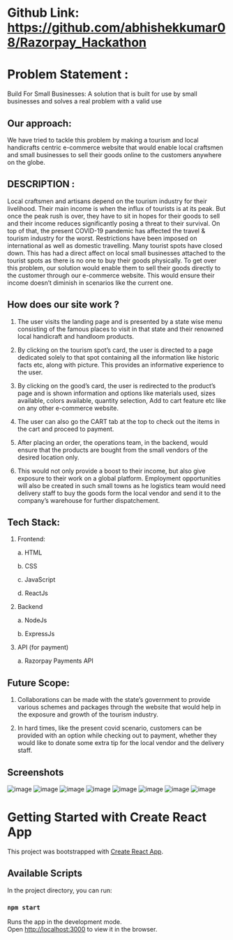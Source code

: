 # Github Link: https://github.com/abhishekkumar08/Razorpay_Hackathon

# Problem Statement :

Build For Small Businesses: A solution that is built for use by small businesses and solves a real problem with a valid use

## Our approach:

We have tried to tackle this problem by making a tourism and local handicrafts centric e-commerce website that would enable local craftsmen and small businesses to sell their goods online to the customers anywhere on the globe.

## DESCRIPTION :

Local craftsmen and artisans depend on the tourism industry for their livelihood. Their main income is when the influx of tourists is at its peak. But once the peak rush is over, they have to sit in hopes for their goods to sell and their income reduces significantly posing a threat to their survival.
On top of that, the present COVID-19 pandemic has affected the travel & tourism industry for the worst. Restrictions have been imposed on international as well as domestic travelling. Many tourist spots have closed down.
This has had a direct affect on local small businesses attached to the tourist spots as there is no one to buy their goods physically.
To get over this problem, our solution would enable them to sell their goods directly to the customer through our e-commerce website. This would ensure their income doesn’t diminish in scenarios like the current one.

## How does our site work ?

1. The user visits the landing page and is presented by a state wise menu consisting of the famous places to visit in that state and their renowned local handicraft and handloom products.

2. By clicking on the tourism spot’s card, the user is directed to a page dedicated solely to that spot containing all the information like historic facts etc, along with picture. This provides an informative experience to the user.

3. By clicking on the good’s card, the user is redirected to the product’s page and is shown information and options like materials used, sizes available, colors available, quantity selection, Add to cart feature etc like on any other e-commerce website.

4. The user can also go the CART tab at the top to check out the items in the cart and proceed to payment.

5. After placing an order, the operations team, in the backend, would ensure that the products are bought from the small vendors of the desired location only.

6. This would not only provide a boost to their income, but also give exposure to their work on a global platform. Employment opportunities will also be created in such small towns as he logistics team would need delivery staff to buy the goods form the local vendor and send it to the company’s warehouse for further dispatchement.

## Tech Stack:

1. Frontend:

   a. HTML

   b. CSS

   c. JavaScript

   d. ReactJs

2. Backend

   a. NodeJs

   b. ExpressJs

3. API (for payment)

   a. Razorpay Payments API

## Future Scope:

1. Collaborations can be made with the state’s government to provide various schemes and packages through the website that would help in the exposure and growth of the tourism industry.

2. In hard times, like the present covid scenario, customers can be provided with an option while checking out to payment, whether they would like to donate some extra tip for the local vendor and the delivery staff.

## Screenshots

![image](https://user-images.githubusercontent.com/59651136/144719403-3f43d003-1dea-482d-bf8f-b141afdbf7e9.png)
![image](https://user-images.githubusercontent.com/59651136/144719410-f6a802ed-5731-467a-a43c-6d54f32b3f31.png)
![image](https://user-images.githubusercontent.com/59651136/144719417-6bede111-f5de-4817-b3d2-9080bad04cfd.png)
![image](https://user-images.githubusercontent.com/59651136/144719424-dcc5997a-bed1-409b-a551-9cffffa9fb53.png)
![image](https://user-images.githubusercontent.com/59651136/144719430-d9d7153f-b186-48ee-ac0f-2d5c68911709.png)
![image](https://user-images.githubusercontent.com/59651136/144719433-5b4ca6c9-7677-42b4-aa64-6a59f86e9413.png)
![image](https://user-images.githubusercontent.com/59651136/144719442-344e456a-264a-4aa0-88ea-3646307280f0.png)
![image](https://user-images.githubusercontent.com/59651136/144719448-2a1c26cf-a748-4bbf-b4ad-f3b894637670.png)

# Getting Started with Create React App

This project was bootstrapped with [Create React App](https://github.com/facebook/create-react-app).

## Available Scripts

In the project directory, you can run:

### `npm start`

Runs the app in the development mode.\
Open [http://localhost:3000](http://localhost:3000) to view it in the browser.
